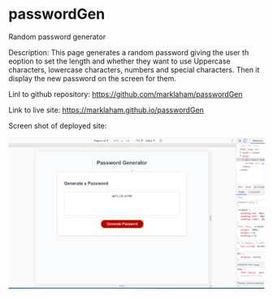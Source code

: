# passwordGen
Random password generator 

Description:
This page generates a random password giving the user th eoption to set the length and whether they want to use Uppercase characters, lowercase characters, numbers and special characters.  Then it display the new password on the screen for them.

Linl to github repository: 
https://github.com/marklaham/passwordGen

Link to live site:
https://marklaham.github.io/passwordGen


Screen shot of deployed site:



![Getting Started](ScreensshotPassGen.png) 